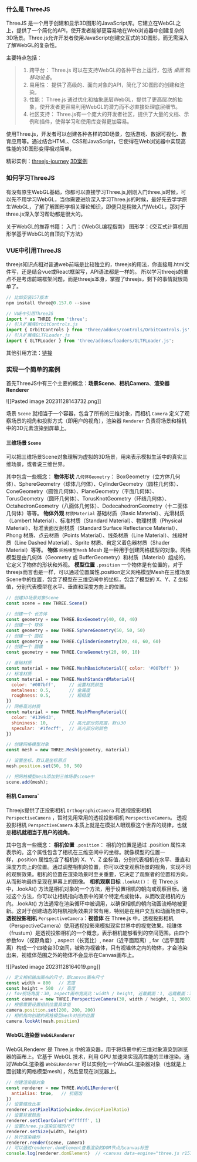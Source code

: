 ### 什么是 ThreeJS

ThreeJS 是一个用于创建和显示3D图形的JavaScript库。它建立在WebGL之上，提供了一个简化的API，使开发者能够更容易地在Web浏览器中创建复杂的3D场景。Three.js允许开发者使用JavaScript创建交互式的3D图形，而无需深入了解WebGL的复杂性。

主要特点包括：

>1. 跨平台： Three.js 可以在支持WebGL的各种平台上运行，包括 *桌面* 和 *移动设备*。
>2. 易用性： 提供了高级的、面向对象的API，简化了3D图形的创建和渲染。
>3. 性能： Three.js 通过优化和抽象底层WebGL，提供了更高层次的抽象，使开发者更容易利用WebGL的潜力而不必直接处理底层细节。
>4. 社区支持： Three.js有一个庞大的开发者社区，提供了大量的文档、示例和插件，使得学习和使用库变得更加容易。

使用Three.js，开发者可以创建各种各样的3D场景，包括游戏、数据可视化、教育应用等。通过结合HTML、CSS和JavaScript，它使得在Web浏览器中实现高性能的3D图形变得相对简单。

精彩实例：[threejs-journey](https://threejs-journey.com/) [3D案例](http://www.yanhuangxueyuan.com/3D.html)

### 如何学习ThreeJS

有没有原生WebGL基础，你都可以直接学习Three.js,刚刚入门three.js时候，可以先不用学习WebGL，当你需要进阶深入学习Three.js的时候，最好先去学学原生WebGL，了解了解图形学相关理论知识，即便只是稍微入门WebGL，那对于three.js深入学习帮助都是很大的。

关于WebGL的推荐书籍：
入门：《WebGL编程指南》 
图形学：《交互式计算机图形学基于WebGL的自顶向下方法》

### VUE中引用ThreeJS

threejs知识点相对普通web前端是比较独立的，threejs的用法，你直接用.html文件写，还是结合vue或React框架写，API语法都是一样的。
所以学习threejs的重点不是考虑前端框架问题，而是threejs本身，掌握了threejs，剩下的事情就很简单了。

```js
// 比如安装157版本
npm install three@0.157.0 --save

// VUE中引用ThreeJS
import * as THREE from 'three';
// 引入扩展库OrbitControls.js
import { OrbitControls } from 'three/addons/controls/OrbitControls.js';
// 引入扩展库GLTFLoader.js
import { GLTFLoader } from 'three/addons/loaders/GLTFLoader.js';
```

其他引用方法：[链接](http://www.webgl3d.cn/pages/cd35b2/)

### 实现一个简单的案例

首先ThreeJS中有三个主要的概念：**场景Scene**、**相机Camera**、**渲染器Renderer**

![[Pasted image 20231128143732.png]]

场景 `Scene` 就相当于一个容器，包含了所有的三维对象，而相机 `Camera` 定义了观察场景的视角和投影方式（即用户的视角），渲染器 `Renderer` 负责将场景和相机中的3D元素渲染到屏幕上。

#### 三维场景 `Scene`

可以把三维场景Scene对象理解为虚拟的3D场景，用来表示模拟生活中的真实三维场景，或者说三维世界。

其中包含一些概念：
**物体形状** `几何体Geometry`：
BoxGeometry（立方体几何体）、SphereGeometry（球体几何体）、CylinderGeometry（圆柱几何体）、ConeGeometry（圆锥几何体）、PlaneGeometry（平面几何体）、TorusGeometry（圆环几何体）、TorusKnotGeometry（环结几何体）、OctahedronGeometry（八面体几何体）、DodecahedronGeometry（十二面体几何体）等等。
**物体外观** `材质Material`
基础材质（Basic Material）、光滑材质（Lambert Material）、标准材质（Standard Material）、物理材质（Physical Material）、标准表面反射材质（Standard Surface Reflectance Material）、Phong 材质、点云材质（Points Material）、线条材质（Line Material）、线段材质（Line Dashed Material）、Sprite 材质、自定义着色器材质（Shader Material）等等。
**物体** `网格模型Mesh`
Mesh 是一种用于创建网格模型的对象。网格模型是由几何体（Geometry 或 BufferGeometry）和材质（Material）组成的，它定义了物体的形状和外观。
**模型位置** `.position` 
一个物体是有位置的，对于threejs而言也是一样，可以通过位置属性.position定义网格模型Mesh在三维场景Scene中的位置，包含了模型在三维空间中的坐标，包含了模型的 X、Y、Z 坐标值，分别代表模型在水平、垂直和深度方向上的位置。

```js
// 创建3D场景对象Scene
const scene = new THREE.Scene()

// 创建一个 长方体
const geometry = new THREE.BoxGeometry(40, 60, 40)
// 创建一个 球体
const geometry = new THREE.SphereGeometry(50, 50, 50)
// 创建一个 圆柱
const geometry = new THREE.CylinderGeometry(20, 40, 60, 60)
// 创建一个 圆锥  
const geometry = new THREE.ConeGeometry(20, 60, 10)

// 基础材质
const material = new THREE.MeshBasicMaterial({ color: '#007bff' })  
// 标准材质  
const material = new THREE.MeshStandardMaterial({  
  color: '#007bff',     // 设置材质颜色  
  metalness: 0.5,       // 金属度  
  roughness: 0.5,       // 粗糙度  
})
// 网格高光材质  
const material = new THREE.MeshPhongMaterial({  
  color: '#1399d3',  
  shininess: 10,        // 高光部分的亮度，默认30  
  specular: '#1fecff',  // 高光部分的颜色  
})

// 创建网格模型对象
const mesh = new THREE.Mesh(geometry, material)

// 设置坐标，默认是坐标原点  
mesh.position.set(50, 50, 50)

// 把网格模型mesh添加到三维场景scene中
scene.add(mesh); 
```

#### 相机 Camera`

Threejs提供了正投影相机 `OrthographicCamera` 和透视投影相机 `PerspectiveCamera` ，暂时先用常用的透视投影相机 `PerspectiveCamera`。
透视投影相机 `PerspectiveCamera` 本质上就是在模拟人眼观察这个世界的规律，也就是**相机就相当于用户的视角**。

其中包含一些概念：
**相机位置** `.position`：
相机的位置是通过 .position 属性来表示的。这个属性包含了相机在三维空间中的坐标。就像模型的位置一样，.position 属性包含了相机的 X、Y、Z 坐标值，分别代表相机在水平、垂直和深度方向上的位置。通过调整相机的位置，你可以改变观察场景的视角，实现不同的观察效果。相机的位置在渲染场景时至关重要，它决定了观察者的位置和方向，从而影响最终呈现在屏幕上的图像。
**相机观察目标** `.lookAt()`：
在 Three.js 中，.lookAt() 方法是相机对象的一个方法，用于设置相机的朝向或观察目标。通过这个方法，你可以让相机指向场景中的某个特定点或物体，从而改变相机的方向。.lookAt() 方法通常在渲染循环中被调用，以确保相机的朝向动画流畅地被更新。这对于创建动态的相机视角效果非常有用，特别是在用户交互和动画场景中。
**透视投影相机** `PerspectiveCamera`：**视锥体**
在 Three.js 中，透视投影相机（PerspectiveCamera）使用透视投影来模拟现实世界中的视觉效果。视锥体（frustum）是透视投影相机的一个概念，表示相机能够看到的空间范围。由四个参数fov（视野角度）, aspect（长宽比）, near（近平面距离）, far（远平面距离）构成一个四棱台3D空间，被称为视锥体，只有视锥体之内的物体，才会渲染出来，视锥体范围之外的物体不会显示在Canvas画布上。

![[Pasted image 20231128164019.png]]

```js
// 定义相机输出画布的尺寸，即canvas画布尺寸
const width = 800   // 宽度
const height = 500  // 高度
// fov视场角度：30, aspect画布宽高比：width / height, 近裁截面：1, 远裁截面：3000
const camera = new THREE.PerspectiveCamera(30, width / height, 1, 3000)
// 根据需要设置相机位置具体值  
camera.position.set(200, 200, 200)
// 相机指向创建的网格模型mesh对应的位置
camera.lookAt(mesh.position)
```

#### WebGL渲染器 `WebGLRenderer`

WebGLRenderer 是 Three.js 中的渲染器，用于将场景中的三维对象渲染到浏览器的画布上。它基于 WebGL 技术，利用 GPU 加速来实现高性能的三维渲染。通过WebGL渲染器 `WebGLRenderer` 可以实例化一个WebGL渲染器对象（也就是上面创建的网格模型mesh），然后呈现在浏览器上。

```js
// 创建渲染器对象
const renderer = new THREE.WebGL1Renderer({  
  antialias: true,   // 抗锯齿  
})
// 设置缩放比率  
renderer.setPixelRatio(window.devicePixelRatio)
// 设置背景颜色  
renderer.setClearColor('#ffffff', 1)
// 设置three.js渲染区域的尺寸  
renderer.setSize(width, height)  
// 执行渲染操作  
renderer.render(scene, camera)
// 可以通过renderer.domElement查看渲染的DOM节点为canvas标签
console.log(renderer.domElement)  // <canvas data-engine="three.js r157" width="1000" height="625" style="display: block; width: 800px; height: 500px;"></canvas>
```

